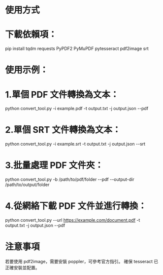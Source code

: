 # 使用方式
# 下載依賴項：


pip install tqdm requests PyPDF2 PyMuPDF pytesseract pdf2image srt
# 使用示例：

# 1.單個 PDF 文件轉換為文本：

python convert_tool.py -i example.pdf -t output.txt -j output.json --pdf
# 2.單個 SRT 文件轉換為文本：

python convert_tool.py -i example.srt -t output.txt -j output.json --srt
# 3.批量處理 PDF 文件夾：

python convert_tool.py -b /path/to/pdf/folder --pdf --output-dir /path/to/output/folder
# 4.從網絡下載 PDF 文件並進行轉換：

python convert_tool.py --url https://example.com/document.pdf -t output.txt -j output.json --pdf
# 注意事項
若要使用 pdf2image，需要安裝 poppler，可參考官方指引。
確保 tesseract 已正確安裝並配置。
